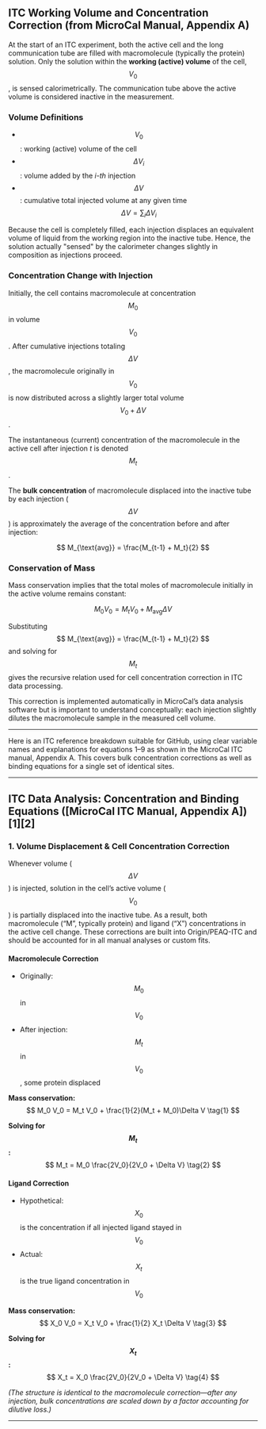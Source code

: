 ## ITC Working Volume and Concentration Correction (from MicroCal Manual, Appendix A)

At the start of an ITC experiment, both the active cell and the long communication tube are filled with macromolecule (typically the protein) solution. Only the solution within the **working (active) volume** of the cell, $$ V_0 $$, is sensed calorimetrically. The communication tube above the active volume is considered inactive in the measurement.

### Volume Definitions

- $$ V_0 $$: working (active) volume of the cell  
- $$ \Delta V_i $$: volume added by the *i-th* injection  
- $$ \Delta V $$: cumulative total injected volume at any given time  
  $$
  \Delta V = \sum_i \Delta V_i
  $$

Because the cell is completely filled, each injection displaces an equivalent volume of liquid from the working region into the inactive tube. Hence, the solution actually "sensed" by the calorimeter changes slightly in composition as injections proceed.

### Concentration Change with Injection

Initially, the cell contains macromolecule at concentration $$ M_0 $$ in volume $$ V_0 $$. After cumulative injections totaling $$ \Delta V $$, the macromolecule originally in $$ V_0 $$ is now distributed across a slightly larger total volume $$ V_0 + \Delta V $$.

The instantaneous (current) concentration of the macromolecule in the active cell after injection *t* is denoted $$ M_t $$.

The **bulk concentration** of macromolecule displaced into the inactive tube by each injection ($$ \Delta V $$) is approximately the average of the concentration before and after injection:

$$
M_{\text{avg}} = \frac{M_{t-1} + M_t}{2}
$$

### Conservation of Mass

Mass conservation implies that the total moles of macromolecule initially in the active volume remains constant:

$$
M_0 V_0 = M_t V_0 + M_{\text{avg}} \Delta V
$$

Substituting $$ M_{\text{avg}} = \frac{M_{t-1} + M_t}{2} $$ and solving for $$ M_t $$ gives the recursive relation used for cell concentration correction in ITC data processing.

This correction is implemented automatically in MicroCal’s data analysis software but is important to understand conceptually: each injection slightly dilutes the macromolecule sample in the measured cell volume.

***

Here is an ITC reference breakdown suitable for GitHub, using clear variable names and explanations for equations 1–9 as shown in the MicroCal ITC manual, Appendix A. This covers bulk concentration corrections as well as binding equations for a single set of identical sites.

***

## ITC Data Analysis: Concentration and Binding Equations ([MicroCal ITC Manual, Appendix A])[1][2]

### 1. **Volume Displacement & Cell Concentration Correction**

Whenever volume ($$ \Delta V $$) is injected, solution in the cell’s active volume ($$ V_0 $$) is partially displaced into the inactive tube. As a result, both macromolecule (“M”, typically protein) and ligand (“X”) concentrations in the active cell change. These corrections are built into Origin/PEAQ-ITC and should be accounted for in all manual analyses or custom fits.

#### **Macromolecule Correction**

- Originally: $$ M_0 $$ in $$ V_0 $$
- After injection: $$ M_t $$ in $$ V_0 $$, some protein displaced

**Mass conservation:**
$$
M_0 V_0 = M_t V_0 + \frac{1}{2}(M_t + M_0)\Delta V  \tag{1}
$$

**Solving for $$ M_t $$:**
$$
M_t = M_0 \frac{2V_0}{2V_0 + \Delta V} \tag{2}
$$

#### **Ligand Correction**

- Hypothetical: $$ X_0 $$ is the concentration if all injected ligand stayed in $$ V_0 $$
- Actual: $$ X_t $$ is the true ligand concentration in $$ V_0 $$

**Mass conservation:**
$$
X_0 V_0 = X_t V_0 + \frac{1}{2} X_t \Delta V \tag{3}
$$

**Solving for $$ X_t $$:**
$$
X_t = X_0 \frac{2V_0}{2V_0 + \Delta V} \tag{4}
$$

*(The structure is identical to the macromolecule correction—after any injection, bulk concentrations are scaled down by a factor accounting for dilutive loss.)*

***
